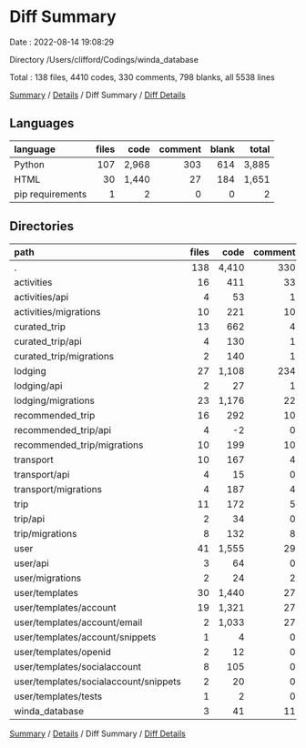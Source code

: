 # Diff Summary

Date : 2022-08-14 19:08:29

Directory /Users/clifford/Codings/winda_database

Total : 138 files,  4410 codes, 330 comments, 798 blanks, all 5538 lines

[Summary](results.md) / [Details](details.md) / Diff Summary / [Diff Details](diff-details.md)

## Languages
| language | files | code | comment | blank | total |
| :--- | ---: | ---: | ---: | ---: | ---: |
| Python | 107 | 2,968 | 303 | 614 | 3,885 |
| HTML | 30 | 1,440 | 27 | 184 | 1,651 |
| pip requirements | 1 | 2 | 0 | 0 | 2 |

## Directories
| path | files | code | comment | blank | total |
| :--- | ---: | ---: | ---: | ---: | ---: |
| . | 138 | 4,410 | 330 | 798 | 5,538 |
| activities | 16 | 411 | 33 | 109 | 553 |
| activities/api | 4 | 53 | 1 | 14 | 68 |
| activities/migrations | 10 | 221 | 10 | 60 | 291 |
| curated_trip | 13 | 662 | 4 | 143 | 809 |
| curated_trip/api | 4 | 130 | 1 | 43 | 174 |
| curated_trip/migrations | 2 | 140 | 1 | 8 | 149 |
| lodging | 27 | 1,108 | 234 | 140 | 1,482 |
| lodging/api | 2 | 27 | 1 | 4 | 32 |
| lodging/migrations | 23 | 1,176 | 22 | 132 | 1,330 |
| recommended_trip | 16 | 292 | 10 | 94 | 396 |
| recommended_trip/api | 4 | -2 | 0 | 12 | 10 |
| recommended_trip/migrations | 10 | 199 | 10 | 60 | 269 |
| transport | 10 | 167 | 4 | 39 | 210 |
| transport/api | 4 | 15 | 0 | 8 | 23 |
| transport/migrations | 4 | 187 | 4 | 24 | 215 |
| trip | 11 | 172 | 5 | 47 | 224 |
| trip/api | 2 | 34 | 0 | 1 | 35 |
| trip/migrations | 8 | 132 | 8 | 48 | 188 |
| user | 41 | 1,555 | 29 | 215 | 1,799 |
| user/api | 3 | 64 | 0 | 10 | 74 |
| user/migrations | 2 | 24 | 2 | 12 | 38 |
| user/templates | 30 | 1,440 | 27 | 184 | 1,651 |
| user/templates/account | 19 | 1,321 | 27 | 126 | 1,474 |
| user/templates/account/email | 2 | 1,033 | 27 | 3 | 1,063 |
| user/templates/account/snippets | 1 | 4 | 0 | 2 | 6 |
| user/templates/openid | 2 | 12 | 0 | 9 | 21 |
| user/templates/socialaccount | 8 | 105 | 0 | 48 | 153 |
| user/templates/socialaccount/snippets | 2 | 20 | 0 | 5 | 25 |
| user/templates/tests | 1 | 2 | 0 | 1 | 3 |
| winda_database | 3 | 41 | 11 | 11 | 63 |

[Summary](results.md) / [Details](details.md) / Diff Summary / [Diff Details](diff-details.md)